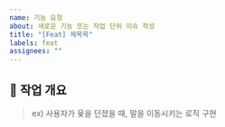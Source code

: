 ```yaml
---
name: 기능 요청
about: 새로운 기능 또는 작업 단위 이슈 작성
title: "[Feat] 제목목"
labels: feat
assignees: ""
---
```


## 🧩 작업 개요

> ex) 사용자가 윷을 던졌을 때, 말을 이동시키는 로직 구현
